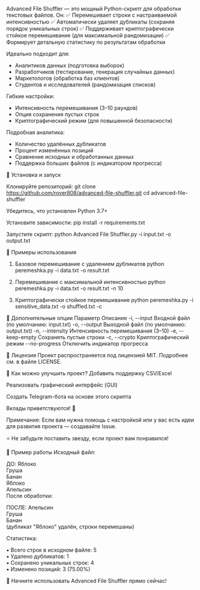 Advanced File Shuffler — это мощный Python-скрипт для обработки текстовых файлов. Он:
✅ Перемешивает строки с настраиваемой интенсивностью
✅ Автоматически удаляет дубликаты (сохраняя порядок уникальных строк)
✅ Поддерживает криптографически стойкое перемешивание (для максимальной рандомизации)
✅ Формирует детальную статистику по результатам обработки

Идеально подходит для:
- Аналитиков данных (подготовка выборок)
- Разработчиков (тестирование, генерация случайных данных)
- Маркетологов (обработка баз клиентов)
- Студентов и исследователей (рандомизация списков)

Гибкие настройки:
- Интенсивность перемешивания (3–10 раундов)
- Опция сохранения пустых строк
- Криптографический режим (для повышенной безопасности)

Подробная аналитика:
- Количество удалённых дубликатов
- Процент изменённых позиций
- Сравнение исходных и обработанных данных
- Поддержка больших файлов (с индикатором прогресса)

🔹 Установка и запуск

Клонируйте репозиторий:
git clone https://github.com/rover808/advanced-file-shuffler.git
cd advanced-file-shuffler

Убедитесь, что установлен Python 3.7+

Установите зависимости:
pip install -r requirements.txt

Запустите скрипт:
python Advanced File Shuffler.py -i input.txt -o output.txt

🔹 Примеры использования
1. Базовое перемешивание с удалением дубликатов
python peremeshka.py -i data.txt -o result.txt

3. Перемешивание с максимальной интенсивностью
python peremeshka.py -i data.txt -o result.txt -n 10

4. Криптографически стойкое перемешивание
python peremeshka.py -i sensitive_data.txt -o shuffled.txt -c

🔹 Дополнительные опции
Параметр	Описание
-i, --input	Входной файл (по умолчанию: input.txt)
-o, --output	Выходной файл (по умолчанию: output.txt)
-n, --intensity	Интенсивность перемешивания (3–10)
-e, --keep-empty	Сохранять пустые строки
-c, --crypto	Криптографический режим
--no-progress	Отключить индикатор прогресса

🔹 Лицензия
Проект распространяется под лицензией MIT. Подробнее см. в файле LICENSE.

🔹 Как можно улучшить проект?
Добавить поддержку CSV/Excel

Реализовать графический интерфейс (GUI)

Создать Telegram-бота на основе этого скрипта

Вклады приветствуются! 🚀

Примечание: Если вам нужна помощь с настройкой или у вас есть идеи для развития проекта — создавайте Issue.

⭐ Не забудьте поставить звезду, если проект вам понравился!

📌 Пример работы
Исходный файл:

ДО:
Яблоко  
Груша  
Банан  
Яблоко  
Апельсин  
После обработки:

ПОСЛЕ:
Апельсин  
Груша  
Банан  
(дубликат "Яблоко" удалён, строки перемешаны)

Статистика:

▪ Всего строк в исходном файле:        5  
▪ Удалено дубликатов:                  1  
▪ Сохранено уникальных строк:          4  
▪ Изменено позиций:                    3 (75.00%) 

🚀 Начните использовать Advanced File Shuffler прямо сейчас!

